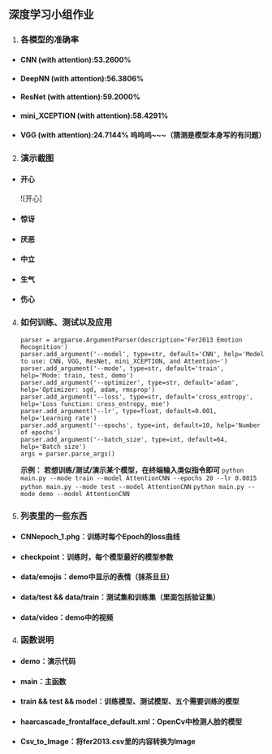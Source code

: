 ## 深度学习小组作业

1. ### 各模型的准确率
   
  - #### CNN (with attention):53.2600%
  - #### DeepNN (with attention):56.3806%
  - #### ResNet (with attention):59.2000%
  - #### mini_XCEPTION (with attention):58.4291%
  - #### VGG (with attention):24.7144% 呜呜呜~~~（猜测是模型本身写的有问题）

2.  ### 演示截图
 
  - #### 开心
    ![开心]
  - #### 惊讶
    
  - #### 厌恶
    
  - #### 中立
    
  - #### 生气
    
  - #### 伤心
    
4.  ### 如何训练、测试以及应用

    ```pyhton 
    parser = argparse.ArgumentParser(description='Fer2013 Emotion Recognition')
    parser.add_argument('--model', type=str, default='CNN', help='Model to use: CNN, VGG, ResNet, mini_XCEPTION, and Attention~')
    parser.add_argument('--mode', type=str, default='train', help='Mode: train, test, demo')
    parser.add_argument('--optimizer', type=str, default='adam', help='Optimizer: sgd, adam, rmsprop')
    parser.add_argument('--loss', type=str, default='cross_entropy', help='Loss function: cross_entropy, mse')
    parser.add_argument('--lr', type=float, default=0.001, help='Learning rate')
    parser.add_argument('--epochs', type=int, default=10, help='Number of epochs')
    parser.add_argument('--batch_size', type=int, default=64, help='Batch size')
    args = parser.parse_args()
    ```
    **示例：**
        **若想训练/测试/演示某个模型，在终端输入类似指令即可**
        `python main.py --mode train --model AttentionCNN --epochs 20 --lr 0.0015`
        `python main.py --mode test --model AttentionCNN`
        `python main.py --mode demo --model AttentionCNN`
5. ### 列表里的一些东西
  
  - #### CNNepoch_1.phg：训练时每个Epoch的loss曲线
  - #### checkpoint：训练时，每个模型最好的模型参数
  - #### data/emojis：demo中显示的表情（抹茶旦旦）
  - #### data/test && data/train：测试集和训练集（里面包括验证集）
  - #### data/video：demo中的视频 
4. ### 函数说明
  - #### demo：演示代码
  - #### main：主函数
  - #### train && test && model：训练模型、测试模型、五个需要训练的模型
  - #### haarcascade_frontalface_default.xml：OpenCv中检测人脸的模型
  - #### Csv_to_Image：将fer2013.csv里的内容转换为Image

